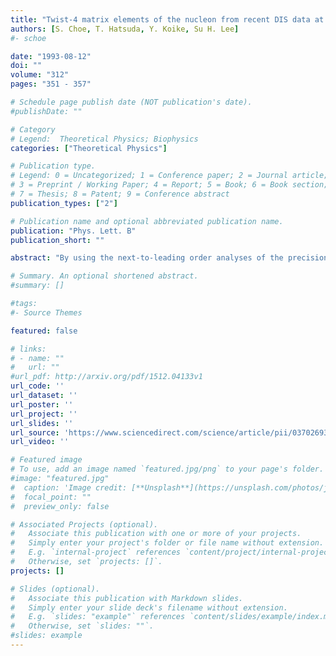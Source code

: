 ```yaml
---
title: "Twist-4 matrix elements of the nucleon from recent DIS data at CERN and SLAC"
authors: [S. Choe, T. Hatsuda, Y. Koike, Su H. Lee]
#- schoe 

date: "1993-08-12"
doi: ""
volume: "312"
pages: "351 - 357"

# Schedule page publish date (NOT publication's date).
#publishDate: ""

# Category
# Legend:  Theoretical Physics; Biophysics
categories: ["Theoretical Physics"]

# Publication type.
# Legend: 0 = Uncategorized; 1 = Conference paper; 2 = Journal article;
# 3 = Preprint / Working Paper; 4 = Report; 5 = Book; 6 = Book section;
# 7 = Thesis; 8 = Patent; 9 = Conference abstract
publication_types: ["2"]

# Publication name and optional abbreviated publication name.
publication: "Phys. Lett. B"
publication_short: ""

abstract: "By using the next-to-leading order analyses of the precision lepton-hadron deep inelastic measurements at CERN and SLAC, we extract model independent constraints on the nucleon matrix elements of the twist-4 operators. We also study a parameterization of these matrix elements and point out the possibility that the matrix elements of the quark-gluon mixed operator has a negative value - (400 ± 100) MeV2 at 5 GeV2 renormalization scale. The uncertainty of our result due to the next-next-to-leading order correction is also discussed."

# Summary. An optional shortened abstract.
#summary: []

#tags:
#- Source Themes

featured: false

# links:
# - name: ""
#   url: ""
#url_pdf: http://arxiv.org/pdf/1512.04133v1
url_code: ''
url_dataset: ''
url_poster: ''
url_project: ''
url_slides: ''
url_source: 'https://www.sciencedirect.com/science/article/pii/0370269393910922'
url_video: ''

# Featured image
# To use, add an image named `featured.jpg/png` to your page's folder. 
#image: "featured.jpg"
#  caption: 'Image credit: [**Unsplash**](https://unsplash.com/photos/jdD8gXaTZsc)'
#  focal_point: ""
#  preview_only: false

# Associated Projects (optional).
#   Associate this publication with one or more of your projects.
#   Simply enter your project's folder or file name without extension.
#   E.g. `internal-project` references `content/project/internal-project/index.md`.
#   Otherwise, set `projects: []`.
projects: []

# Slides (optional).
#   Associate this publication with Markdown slides.
#   Simply enter your slide deck's filename without extension.
#   E.g. `slides: "example"` references `content/slides/example/index.md`.
#   Otherwise, set `slides: ""`.
#slides: example
---
```





